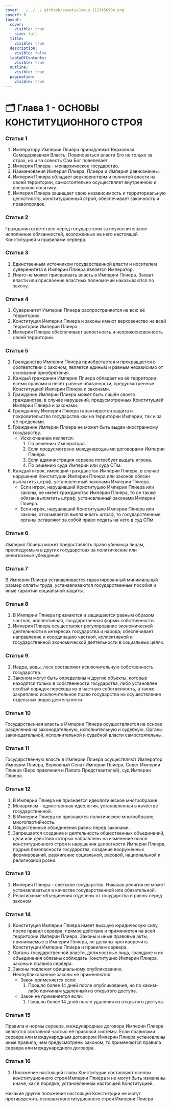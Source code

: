 ```yaml
---
cover: ../../../.gitbook/assets/Group 1123456904.png
coverY: 0
layout:
  cover:
    visible: true
    size: full
  title:
    visible: true
  description:
    visible: false
  tableOfContents:
    visible: true
  outline:
    visible: true
  pagination:
    visible: true
---
```


# 🗂️ Глава 1 - ОСНОВЫ КОНСТИТУЦИОННОГО СТРОЯ

### **Статья 1**

1. Императору Империи Плиера принадлежит Верховная Самодержавная Власть. Повиноваться власти Его не только за страх, но и за совесть Сам Бог повелевает.
2. Империя Плиера - монархическое государство.
3. Наименования Империя Плиера, Плиера и Империя равнозначны.
4. Империя Плиера обладает верховенством и полнотой власти на своей территории, самостоятельно осуществляет внутреннюю и внешнюю политику.
5. Империя Плиера защищает свою независимость и территориальную целостность, конституционный строй, обеспечивает законность и правопорядок.

### **Статья 2**

Гражданин ответствен перед государством за неукоснительное исполнение обязанностей, возложенных на него настоящей Конституцией и правилами сервера.

### **Статья 3**

1. Единственным источником государственной власти и носителем суверенитета в Империи Плиера является Император.
2. Никто не может присваивать власть в Империи Плиера. Захват власти или присвоение властных полномочий наказываются по закону.

### **Статья 4**

1. Суверенитет Империи Плиера распространяется на всю её территорию.
2. Конституция Империи Плиера и законы имеют верховенство на всей территории Империи Плиера.
3. Империя Плиера обеспечивает целостность и неприкосновенность своей территории.

### **Статья 5**

1. Гражданство Империи Плиера приобретается и прекращается в соответствии с законом, является единым и равным независимо от оснований приобретения.
2. Каждый гражданин Империи Плиера обладает на её территории всеми правами и несёт равные обязанности, предусмотренные Конституцией Империи Плиера и законами.
3. Гражданин Империи Плиера может быть лишён своего гражданства, в случае нарушений, предусмотренных Конституцией Империи Плиера и законами.
4. Гражданину Империи Плиера гарантируется защита и покровительство государства как на территории Империи, так и за её пределами.
5. Гражданин Империи Плиера не может быть выдан иностранному государству.
   * Исключением является:
     1. По решению Императора.
     2. Если предусмотрено международными договорами Империи Плиера.
     3. Если администрация сервера потребует выдать игрока.
     4. По решению суда Империи или суда СПм.
6. Каждый игрок, имеющий гражданство Империи Плиера, в случае нарушения Конституции Империи Плиера или законов обязан выплатить штраф, установленный законами Империи Плиера.
   * Если игрок, нарушивший Конституцию Империи Плиера или законы, не имеет гражданство Империи Плиера, то он также обязан выплатить штраф, установленный законами Империи Плиера.
   * Если игрок, нарушивший Конституцию Империи Плиера или законы, отказывается выплачивать штраф, то государственные органы оставляют за собой право подать на него в суд СПм.

### **Статья 6**

Империя Плиера может предоставлять право убежища лицам, преследуемым в других государствах за политические или религиозные убеждения.

### **Статья 7**

В Империи Плиера устанавливается гарантированный минимальный размер оплаты труда, устанавливаются государственные пособия и иные гарантии социальной защиты.

### **Статья 8**

1. В Империи Плиера признаются и защищаются равным образом частная, коллективная, государственная формы собственности.
2. Империя Плиера осуществляет регулирование экономической деятельности в интересах государства и народа; обеспечивает направление и координацию частной, коллективной и государственной экономической деятельности в социальных целях.

### **Статья 9**

1. Недра, воды, леса составляют исключительную собственность государства.
2. Законом могут быть определены и другие объекты, которые находятся только в собственности государства, либо установлен особый порядок перехода их в частную собственность, а также закреплено исключительное право государства на осуществление отдельных видов деятельности.

### **Статья 10**

Государственная власть в Империи Плиера осуществляется на основе разделения на законодательную, исполнительную и судебную. Органы законодательной, исполнительной и судебной власти самостоятельны.

### **Статья 11**

Государственную власть в Империи Плиера осуществляют Император Империи Плиера, Верховный Сенат Империи Плиера, Совет Империи Плиера (Верх правления и Палата Представителей), суд Империи Плиера.

### **Статья 12**

1. В Империи Плиера не признается идеологическое многообразие.
2. Монархизм - единственная идеология, установленная в качестве государственной.
3. В Империи Плиера не признаются политическое многообразие, многопартийность.
4. Общественные объединения равны перед законами.
5. Запрещается создание и деятельность общественных объединений, цели или действия которых направлены на изменение основ конституционного строя и нарушения целостности Империи Плиера, подрыв безопасности государства, создание вооруженных формирований, разжигание социальной, расовой, национальной и религиозной розни.

### **Статья 13**

1. Империя Плиера - светское государство. Никакая религия не может устанавливаться в качестве государственной или обязательной.
2. Религиозные объединения отделены от государства и равны перед законом

### **Статья 14**

1. Конституция Империи Плиера имеет высшую юридическую силу, после правил сервера, прямое действие и применяется на всей территории Империи Плиера. Законы и иные правовые акты, принимаемые в Империи Плиера, не должны противоречить Конституции Империи Плиера и правилам сервера.
2. Органы государственной власти, должностные лица, граждане и их объединения обязаны соблюдать Конституцию Империи Плиера, законы и правила сервера.
3. Законы подлежат официальному опубликованию. Неопубликованные законы не применяются.
   * Закон применяется если:
     1. Прошло более 14 дней после опубликования, но по каким-либо причинам удаленный из открытого доступа.
   * Закон не применяется если:
     1. Прошло более 14 дней после удаления из открытого доступа.

### **Статья 15**

Правила и нормы сервера, международные договора Империи Плиера являются составной частью её правовой системы. Если правилами сервера или международным договором Империи Плиера установлены иные правила, чем предусмотрены законом, то применяются правила сервера или международного договора.

### **Статья 16**

1. Положение настоящей главы Конституции составляют основы конституционного строя Империи Плиера и не могут быть изменены иначе, как в порядке, установленном настоящей Конституцией.

Никакие другие положения настоящей Конституции не могут противоречить основам конституционного строя Империи Плиера
